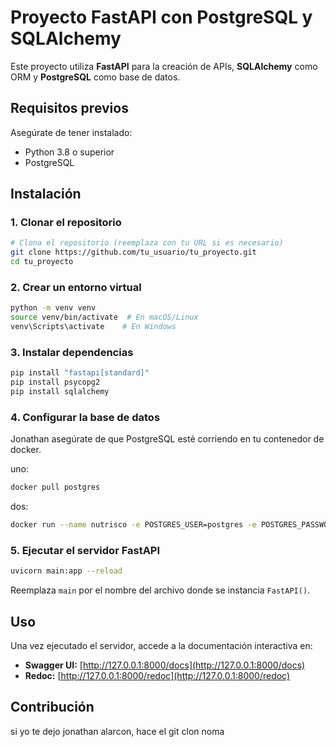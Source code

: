 # Proyecto FastAPI con PostgreSQL y SQLAlchemy

Este proyecto utiliza **FastAPI** para la creación de APIs, **SQLAlchemy** como ORM y **PostgreSQL** como base de datos.

## Requisitos previos

Asegúrate de tener instalado:
- Python 3.8 o superior
- PostgreSQL

## Instalación

### 1. Clonar el repositorio
```sh
# Clona el repositorio (reemplaza con tu URL si es necesario)
git clone https://github.com/tu_usuario/tu_proyecto.git
cd tu_proyecto
```

### 2. Crear un entorno virtual
```sh
python -m venv venv
source venv/bin/activate  # En macOS/Linux
venv\Scripts\activate    # En Windows
```

### 3. Instalar dependencias
```sh
pip install "fastapi[standard]"
pip install psycopg2
pip install sqlalchemy
```

### 4. Configurar la base de datos
Jonathan asegúrate de que PostgreSQL esté corriendo en tu contenedor de docker.

uno:
```sh
docker pull postgres
```

dos:
```sh
docker run --name nutrisco -e POSTGRES_USER=postgres -e POSTGRES_PASSWORD=postgres -e POSTGRES_DB=nutrisco -p 5432:5432 -d postgres
```


### 5. Ejecutar el servidor FastAPI
```sh
uvicorn main:app --reload
```

Reemplaza `main` por el nombre del archivo donde se instancia `FastAPI()`.

## Uso
Una vez ejecutado el servidor, accede a la documentación interactiva en:

- **Swagger UI:** [http://127.0.0.1:8000/docs](http://127.0.0.1:8000/docs)
- **Redoc:** [http://127.0.0.1:8000/redoc](http://127.0.0.1:8000/redoc)

## Contribución
si yo te dejo jonathan alarcon, hace el git clon noma

